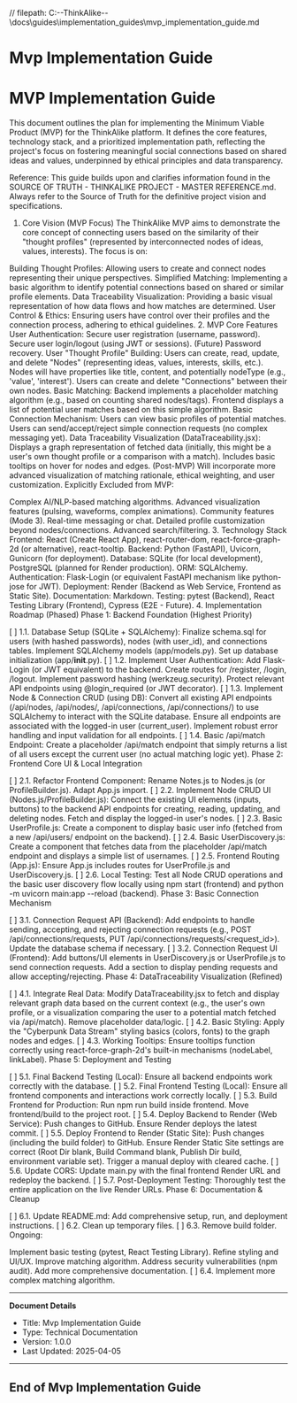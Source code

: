 // filepath: C:\--ThinkAlike--\docs\guides\implementation_guides\mvp_implementation_guide.md
# Mvp Implementation Guide

# MVP Implementation Guide

This document outlines the plan for implementing the Minimum Viable Product (MVP) for the ThinkAlike platform. It defines the core features, technology stack, and a prioritized implementation path, reflecting the project's focus on fostering meaningful social connections based on shared ideas and values, underpinned by ethical principles and data transparency.

Reference: This guide builds upon and clarifies information found in the SOURCE OF TRUTH - THINKALIKE PROJECT - MASTER REFERENCE.md. Always refer to the Source of Truth for the definitive project vision and specifications.

1. Core Vision (MVP Focus)
The ThinkAlike MVP aims to demonstrate the core concept of connecting users based on the similarity of their "thought profiles" (represented by interconnected nodes of ideas, values, interests). The focus is on:

Building Thought Profiles: Allowing users to create and connect nodes representing their unique perspectives.
Simplified Matching: Implementing a basic algorithm to identify potential connections based on shared or similar profile elements.
Data Traceability Visualization: Providing a basic visual representation of how data flows and how matches are determined.
User Control & Ethics: Ensuring users have control over their profiles and the connection process, adhering to ethical guidelines.
2. MVP Core Features
User Authentication:
Secure user registration (username, password).
Secure user login/logout (using JWT or sessions).
(Future) Password recovery.
User "Thought Profile" Building:
Users can create, read, update, and delete "Nodes" (representing ideas, values, interests, skills, etc.).
Nodes will have properties like title, content, and potentially nodeType (e.g., 'value', 'interest').
Users can create and delete "Connections" between their own nodes.
Basic Matching:
Backend implements a placeholder matching algorithm (e.g., based on counting shared nodes/tags).
Frontend displays a list of potential user matches based on this simple algorithm.
Basic Connection Mechanism:
Users can view basic profiles of potential matches.
Users can send/accept/reject simple connection requests (no complex messaging yet).
Data Traceability Visualization (DataTraceability.jsx):
Displays a graph representation of fetched data (initially, this might be a user's own thought profile or a comparison with a match).
Includes basic tooltips on hover for nodes and edges.
(Post-MVP) Will incorporate more advanced visualization of matching rationale, ethical weighting, and user customization.
Explicitly Excluded from MVP:

Complex AI/NLP-based matching algorithms.
Advanced visualization features (pulsing, waveforms, complex animations).
Community features (Mode 3).
Real-time messaging or chat.
Detailed profile customization beyond nodes/connections.
Advanced search/filtering.
3. Technology Stack
Frontend: React (Create React App), react-router-dom, react-force-graph-2d (or alternative), react-tooltip.
Backend: Python (FastAPI), Uvicorn, Gunicorn (for deployment).
Database: SQLite (for local development), PostgreSQL (planned for Render production).
ORM: SQLAlchemy.
Authentication: Flask-Login (or equivalent FastAPI mechanism like python-jose for JWT).
Deployment: Render (Backend as Web Service, Frontend as Static Site).
Documentation: Markdown.
Testing: pytest (Backend), React Testing Library (Frontend), Cypress (E2E - Future).
4. Implementation Roadmap (Phased)
Phase 1: Backend Foundation (Highest Priority)

[ ] 1.1. Database Setup (SQLite + SQLAlchemy):
Finalize schema.sql for users (with hashed passwords), nodes (with user_id), and connections tables.
Implement SQLAlchemy models (app/models.py).
Set up database initialization (app/__init__.py).
[ ] 1.2. Implement User Authentication:
Add Flask-Login (or JWT equivalent) to the backend.
Create routes for /register, /login, /logout.
Implement password hashing (werkzeug.security).
Protect relevant API endpoints using @login_required (or JWT decorator).
[ ] 1.3. Implement Node & Connection CRUD (using DB):
Convert all existing API endpoints (/api/nodes, /api/nodes/<id>, /api/connections, /api/connections/<id>) to use SQLAlchemy to interact with the SQLite database.
Ensure all endpoints are associated with the logged-in user (current_user).
Implement robust error handling and input validation for all endpoints.
[ ] 1.4. Basic /api/match Endpoint:
Create a placeholder /api/match endpoint that simply returns a list of all users except the current user (no actual matching logic yet).
Phase 2: Frontend Core UI & Local Integration

[ ] 2.1. Refactor Frontend Component: Rename Notes.js to Nodes.js (or ProfileBuilder.js). Adapt App.js import.
[ ] 2.2. Implement Node CRUD UI (Nodes.js/ProfileBuilder.js):
Connect the existing UI elements (inputs, buttons) to the backend API endpoints for creating, reading, updating, and deleting nodes.
Fetch and display the logged-in user's nodes.
[ ] 2.3. Basic UserProfile.js: Create a component to display basic user info (fetched from a new /api/users/<id> endpoint on the backend).
[ ] 2.4. Basic UserDiscovery.js: Create a component that fetches data from the placeholder /api/match endpoint and displays a simple list of usernames.
[ ] 2.5. Frontend Routing (App.js): Ensure App.js includes routes for UserProfile.js and UserDiscovery.js.
[ ] 2.6. Local Testing: Test all Node CRUD operations and the basic user discovery flow locally using npm start (frontend) and python -m uvicorn main:app --reload (backend).
Phase 3: Basic Connection Mechanism

[ ] 3.1. Connection Request API (Backend): Add endpoints to handle sending, accepting, and rejecting connection requests (e.g., POST /api/connections/requests, PUT /api/connections/requests/<request_id>). Update the database schema if necessary.
[ ] 3.2. Connection Request UI (Frontend): Add buttons/UI elements in UserDiscovery.js or UserProfile.js to send connection requests. Add a section to display pending requests and allow accepting/rejecting.
Phase 4: DataTraceability Visualization (Refined)

[ ] 4.1. Integrate Real Data: Modify DataTraceability.jsx to fetch and display relevant graph data based on the current context (e.g., the user's own profile, or a visualization comparing the user to a potential match fetched via /api/match). Remove placeholder data/logic.
[ ] 4.2. Basic Styling: Apply the "Cyberpunk Data Stream" styling basics (colors, fonts) to the graph nodes and edges.
[ ] 4.3. Working Tooltips: Ensure tooltips function correctly using react-force-graph-2d's built-in mechanisms (nodeLabel, linkLabel).
Phase 5: Deployment and Testing

[ ] 5.1. Final Backend Testing (Local): Ensure all backend endpoints work correctly with the database.
[ ] 5.2. Final Frontend Testing (Local): Ensure all frontend components and interactions work correctly locally.
[ ] 5.3. Build Frontend for Production:
Run npm run build inside frontend.
Move frontend/build to the project root.
[ ] 5.4. Deploy Backend to Render (Web Service): Push changes to GitHub. Ensure Render deploys the latest commit.
[ ] 5.5. Deploy Frontend to Render (Static Site): Push changes (including the build folder) to GitHub. Ensure Render Static Site settings are correct (Root Dir blank, Build Command blank, Publish Dir build, environment variable set). Trigger a manual deploy with cleared cache.
[ ] 5.6. Update CORS: Update main.py with the final frontend Render URL and redeploy the backend.
[ ] 5.7. Post-Deployment Testing: Thoroughly test the entire application on the live Render URLs.
Phase 6: Documentation & Cleanup

[ ] 6.1. Update README.md: Add comprehensive setup, run, and deployment instructions.
[ ] 6.2. Clean up temporary files.
[ ] 6.3. Remove build folder.
Ongoing:

Implement basic testing (pytest, React Testing Library).
Refine styling and UI/UX.
Improve matching algorithm.
Address security vulnerabilities (npm audit).
Add more comprehensive documentation.
[ ] 6.4. Implement more complex matching algorithm.

---
**Document Details**
- Title: Mvp Implementation Guide
- Type: Technical Documentation
- Version: 1.0.0
- Last Updated: 2025-04-05
---
End of Mvp Implementation Guide
---




